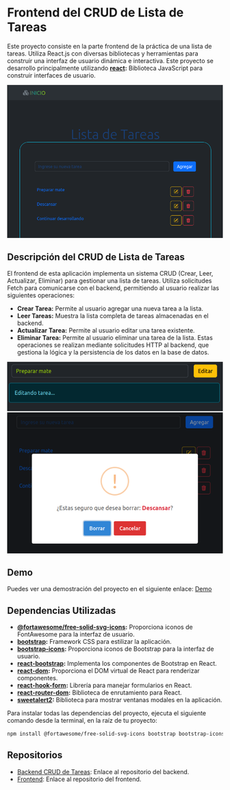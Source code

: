 # Frontend del CRUD de Lista de Tareas

Este proyecto consiste en la parte frontend de la práctica de una lista de tareas. Utiliza React.js con diversas bibliotecas y herramientas para construir una interfaz de usuario dinámica e interactiva. Este proyecto se desarrollo principalmente utilizando **[react](https://www.npmjs.com/package/react):** Biblioteca JavaScript para construir interfaces de usuario.

![alt text](1.png)

## Descripción del CRUD de Lista de Tareas

El frontend de esta aplicación implementa un sistema CRUD (Crear, Leer, Actualizar, Eliminar) para gestionar una lista de tareas. Utiliza solicitudes Fetch para comunicarse con el backend, permitiendo al usuario realizar las siguientes operaciones:

- **Crear Tarea:** Permite al usuario agregar una nueva tarea a la lista.
- **Leer Tareas:** Muestra la lista completa de tareas almacenadas en el backend.
- **Actualizar Tarea:** Permite al usuario editar una tarea existente.
- **Eliminar Tarea:** Permite al usuario eliminar una tarea de la lista.
Estas operaciones se realizan mediante solicitudes HTTP al backend, que gestiona la lógica y la persistencia de los datos en la base de datos.

![alt text](2.png) ![alt text](3.png)


## Demo

Puedes ver una demostración del proyecto en el siguiente enlace: [Demo](https://lista-tareas-c76i.netlify.app/)


## Dependencias Utilizadas

- **[@fortawesome/free-solid-svg-icons](https://www.npmjs.com/package/@fortawesome/free-solid-svg-icons):** Proporciona iconos de FontAwesome para la interfaz de usuario.
- **[bootstrap](https://www.npmjs.com/package/bootstrap):** Framework CSS para estilizar la aplicación.
- **[bootstrap-icons](https://www.npmjs.com/package/bootstrap-icons):** Proporciona iconos de Bootstrap para la interfaz de usuario.
- **[react-bootstrap](https://www.npmjs.com/package/react-bootstrap):** Implementa los componentes de Bootstrap en React.
- **[react-dom](https://www.npmjs.com/package/react-dom):** Proporciona el DOM virtual de React para renderizar componentes.
- **[react-hook-form](https://www.npmjs.com/package/react-hook-form):** Librería para manejar formularios en React.
- **[react-router-dom](https://www.npmjs.com/package/react-router-dom):** Biblioteca de enrutamiento para React.
- **[sweetalert2](https://www.npmjs.com/package/sweetalert2):** Biblioteca para mostrar ventanas modales en la aplicación.

Para instalar todas las dependencias del proyecto, ejecuta el siguiente comando desde la terminal, en la raíz de tu proyecto:

```bash
npm install @fortawesome/free-solid-svg-icons bootstrap bootstrap-icons react react-bootstrap react-dom react-hook-form react-router-dom sweetalert2
```
## Repositorios

- [Backend CRUD de Tareas](https://github.com/penguinEm/Tp7_backendListaDeTareas.git): Enlace al repositorio del backend.
- [Frontend](https://github.com/penguinEm/tp6Ejercicio5.git): Enlace al repositorio del frontend.